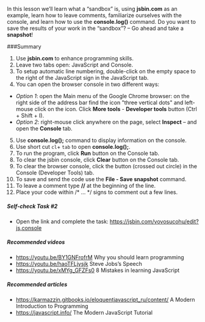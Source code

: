 In this lesson we’ll learn what a “sandbox” is, using **jsbin.com** as an example, learn how to leave comments, familiarize ourselves with the console, and learn how to use the **console.log()** command. Do you want to save the results of your work in the “sandbox”? – Go ahead and take a **snapshot**!

###Summary
1.	Use **jsbin.com** to enhance programming skills.
2.	Leave two tabs open: JavaScript and Console.
3.	To setup automatic line numbering, double-click on the empty space to the right of the JavaScript sign in the JavaScript tab.
4.	You can open the browser console in two different ways:
* *Option 1*: open the Main menu of the Google Chrome browser: on the right side of the address bar find the icon "three vertical dots" and left-mouse click on the icon. Click **More tools** - **Developer tools** button (Ctrl + Shift + I).
* *Option 2*: right-mouse click anywhere on the page, select **Inspect** – and open the **Console** tab.
5.	Use **console.log();** command to display information on the console.
6.	Use short cut `cl`+ `tab` to open **console.log();**.
7.	To run the program, click **Run** button on the Console tab.
8.	To clear the jsbin console, click **Clear** button on the Console tab.
9.	To clear the browser console, click the button (crossed out circle) in the Console (Developer Tools) tab.
10.	To save and send the code use the **File - Save snapshot** command.
11.	To leave a comment type **//** at the beginning of the line.
12.	Place your code within /* ... */ signs to comment out a few lines.	

##### Self-check Task #2
* Open the link and complete the task:
https://jsbin.com/vovosucohu/edit?js,console

##### Recommended videos
- https://youtu.be/BY1GNFrofrM Why you should learn programming
- https://youtu.be/haoTFLjysjk Steve Jobs’s Speech
- https://youtu.be/xMYg_GFZFs0 8 Mistakes in learning JavaScript


##### Recommended articles
- https://karmazzin.gitbooks.io/eloquentjavascript_ru/content/ A Modern Introduction to Programming
- https://javascript.info/ The Modern JavaScript Tutorial



